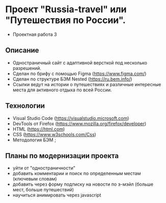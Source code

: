 ﻿# Проект "Russia-travel" или "Путешествия по России".

- Проектная работа 3


## Описание

- Одностраничный сайт с адаптивной версткой под несколько разрешений.
- Сделан по брифу с помощью Figma (https://www.figma.com/)
- Сделан по структуре БЭМ Nested (https://ru.bem.info/)
- Ссылки ведут на истории о путешествиях и различные интересные места для активного отдыха по всей России.

## Технологии

- Visual Studio Code (https://visualstudio.microsoft.com)
- DevTools от Firefox (https://www.mozilla.org/firefox/developer)
- HTML (https://html.com)
- CSS (https://www.w3schools.com/Css)
- Методология БЭМ ;


## Планы по модернизации проекта

- уйти от "одностраничности"
- добавить комментарии и поиск по определенным местам (ключевым словам)
- добавить через форму подписку на новости по э-мэйл (больше мест, больше путешествий)
- научиться анимировать через javascript

